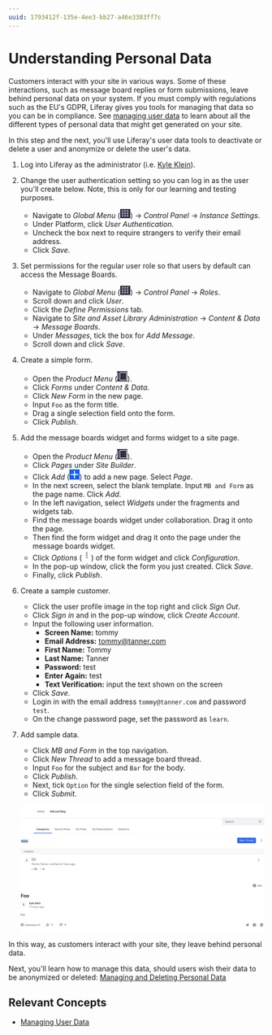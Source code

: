 ```yaml
---
uuid: 1793412f-135e-4ee3-bb27-a46e3383ff7c
---
```

# Understanding Personal Data

Customers interact with your site in various ways. Some of these interactions, such as message board replies or form submissions, leave behind personal data on your system. If you must comply with regulations such as the EU's GDPR, Liferay gives you tools for managing that data so you can be in compliance. See [managing user data](https://learn.liferay.com/w/dxp/users-and-permissions/managing-user-data) to learn about all the different types of personal data that might get generated on your site.

In this step and the next, you'll use Liferay's user data tools to deactivate or delete a user and anonymize or delete the user's data.

1. Log into Liferay as the administrator (i.e. [Kyle Klein](../users-accounts-organizations/managing-users.md#creating-users)).

1. Change the user authentication setting so you can log in as the user you'll create below. Note, this is only for our learning and testing purposes.

   * Navigate to _Global Menu_ (![Global Menu](../../images/icon-applications-menu.png)) &rarr; _Control Panel_ &rarr; _Instance Settings_.
   * Under Platform, click _User Authentication_.
   * Uncheck the box next to require strangers to verify their email address.
   * Click _Save_.

1. Set permissions for the regular user role so that users by default can access the Message Boards.

   * Navigate to _Global Menu_ (![Global Menu](../../images/icon-applications-menu.png)) &rarr; _Control Panel_ &rarr; _Roles_.
   * Scroll down and click _User_.
   * Click the _Define Permissions_ tab.
   * Navigate to _Site and Asset Library Administration_ &rarr; _Content & Data_ &rarr; _Message Boards_.
   * Under _Messages_, tick the box for _Add Message_.
   * Scroll down and click _Save_.

1. Create a simple form.

   * Open the _Product Menu_ (![Product Menu](../../images/icon-product-menu.png)).
   * Click _Forms_ under _Content & Data_.
   * Click _New Form_ in the new page.
   * Input `Foo` as the form title.
   * Drag a single selection field onto the form.
   * Click _Publish_.

2. Add the message boards widget and forms widget to a site page.

   * Open the _Product Menu_ (![Product Menu](../../images/icon-product-menu.png)).
   * Click _Pages_ under _Site Builder_.
   * Click _Add_ (![Add icon](../../images/icon-add.png)) to add a new page. Select _Page_.
   * In the next screen, select the blank template. Input `MB and Form` as the page name. Click _Add_.
   * In the left navigation, select _Widgets_ under the fragments and widgets tab.
   * Find the message boards widget under collaboration. Drag it onto the page.
   * Then find the form widget and drag it onto the page under the message boards widget.
   * Click _Options_ (![Options icon](../../images/icon-actions.png)) of the form widget and click _Configuration_.
   * In the pop-up window, click the form you just created. Click _Save_.
   * Finally, click _Publish_.

3. Create a sample customer.

   * Click the user profile image in the top right and click _Sign Out_.
   * Click _Sign in_ and in the pop-up window, click _Create Account_.
   * Input the following user information.
     * **Screen Name:** tommy
     * **Email Address:** tommy@tanner.com
     * **First Name:** Tommy
     * **Last Name:** Tanner
     * **Password:** test
     * **Enter Again:** test
     * **Text Verification:** input the text shown on the screen
   * Click _Save_.
   * Login in with the email address `tommy@tanner.com` and password `test`.
   * On the change password page, set the password as `learn`.

4. Add sample data.

   * Click _MB and Form_ in the top navigation.
   * Click _New Thread_ to add a message board thread.
   * Input `Foo` for the subject and `Bar` for the body. 
   * Click _Publish_.
   * Next, tick `Option` for the single selection field of the form.
   * Click _Submit_.

   ![One message board thread and one submitted form is visible.](./understanding-personal-data/images/01.png)

In this way, as customers interact with your site, they leave behind personal data. 

Next, you'll learn how to manage this data, should users wish their data to be anonymized or deleted: [Managing and Deleting Personal Data](./managing-and-deleting-personal-data.md)

## Relevant Concepts

- [Managing User Data](https://learn.liferay.com/w/dxp/users-and-permissions/managing-user-data)
